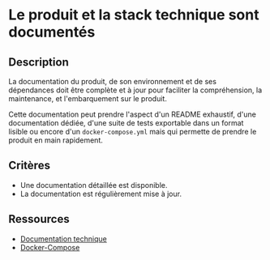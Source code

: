 # Le produit et la stack technique sont documentés

## Description

La documentation du produit, de son environnement et de ses
dépendances doit être complète et à jour pour faciliter la
compréhension, la maintenance, et l'embarquement sur le produit.

Cette documentation peut prendre l'aspect d'un README exhaustif, d'une
documentation dédiée, d'une suite de tests exportable dans un format
lisible ou encore d'un `docker-compose.yml` mais qui permette de
prendre le produit en main rapidement.

## Critères

- Une documentation détaillée est disponible.
- La documentation est régulièrement mise à jour.

## Ressources

- [Documentation technique](https://www.writethedocs.org/)
- [Docker-Compose](https://docs.docker.com/get-started/workshop/08_using_compose/)
